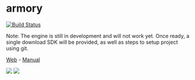 armory
==============

[![Build Status](https://travis-ci.org/armory3d/armory.svg?branch=master)](https://travis-ci.org/armory3d/armory)

Note: The engine is still in development and will not work yet.
Once ready, a single download SDK will be provided, as well as steps to
setup project using git.

[Web](http://armory3d.org) - [Manual](http://armory3d.org/manual/)

![](http://armory3d.org/git/img1.jpg)
![](http://armory3d.org/git/img2.jpg)
